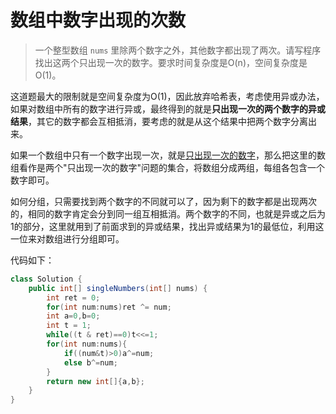 # 数组中数字出现的次数

> 一个整型数组 `nums` 里除两个数字之外，其他数字都出现了两次。请写程序找出这两个只出现一次的数字。要求时间复杂度是O(n)，空间复杂度是O(1)。

这道题最大的限制就是空间复杂度为O(1)，因此放弃哈希表，考虑使用异或办法，如果对数组中所有的数字进行异或，最终得到的就是**只出现一次的两个数字的异或结果**，其它的数字都会互相抵消，要考虑的就是从这个结果中把两个数字分离出来。

如果一个数组中只有一个数字出现一次，就是[只出现一次的数字](./只出现一次的数字.md)，那么把这里的数组看作是两个"只出现一次的数字"问题的集合，将数组分成两组，每组各包含一个数字即可。

如何分组，只需要找到两个数字的不同就可以了，因为剩下的数字都是出现两次的，相同的数字肯定会分到同一组互相抵消。两个数字的不同，也就是异或之后为1的部分，这里就用到了前面求到的异或结果，找出异或结果为1的最低位，利用这一位来对数组进行分组即可。

代码如下：

```java
class Solution {
    public int[] singleNumbers(int[] nums) {
        int ret = 0;
        for(int num:nums)ret ^= num;
        int a=0,b=0;
        int t = 1;
        while((t & ret)==0)t<<=1;
        for(int num:nums){
            if((num&t)>0)a^=num;
            else b^=num;
        }
        return new int[]{a,b};
    }
}
```

